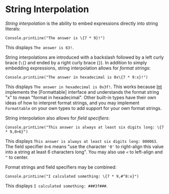 String Interpolation
====================

*String interpolation* is the ability to embed expressions directly into string literals:

    Console.printLine("The answer is \{7 * 9}!")

This displays `The answer is 63!`.

String interpolations are introduced with a backslash followed by a left curly brace (`\{`) and
ended by a right curly brace (`}`). In addition to simply embedding expressions, string
interpolation allows for *format strings*:

    Console.printLine("The answer in hexadecimal is 0x\{7 * 9:x}!")

This displays `The answer in hexadecimal is 0x3f!`. This works because [Int](Int64) implements the
[Formattable] interface and understands the format string "x" to mean "format in hexadecimal". Other
built-in types have their own ideas of how to interpret format strings, and you may implement
`Formattable` on your own types to add support for your own format strings.

String interpolation also allows for *field specifiers*:

    Console.printLine("This answer is always at least six digits long: \{7 * 9,0>6}")

This displays `This answer is always at least six digits long: 000063`. The field specifier `0>6`
means "use the character `'0'` to right-align this value into a string at least 6 characters long".
You may also use `<` to left-align and `^` to center.

Format strings and field specifiers may be combined:

    Console.printLine("I calculated something: \{7 * 9,#^8:x}")

This displays `I calculated something: ###3f###`.
